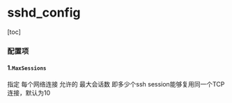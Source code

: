 # sshd_config

[toc]

### 配置项

#### 1.`MaxSessions`
指定 每个网络连接 允许的 最大会话数
即多少个ssh session能够复用同一个TCP连接，默认为10
